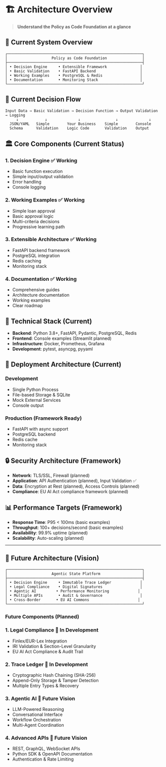 # 🏗️ Architecture Overview

> **Understand the Policy as Code Foundation at a glance**

## 🎯 **Current System Overview**

```
┌─────────────────────────────────────────────────────────────┐
│                    Policy as Code Foundation                │
├─────────────────────────────────────────────────────────────┤
│ • Decision Engine     • Extensible Framework               │
│ • Basic Validation    • FastAPI Backend                    │
│ • Working Examples    • PostgreSQL & Redis                 │
│ • Documentation       • Monitoring Stack                   │
└─────────────────────────────────────────────────────────────┘
```

## 🔄 **Current Decision Flow**

```
Input Data → Basic Validation → Decision Function → Output Validation → Logging
     ↓            ↓              ↓                ↓              ↓
  JSON/YAML   Simple        Your Business    Simple        Console
  Schema      Validation    Logic Code       Validation    Output
```

## 🏛️ **Core Components (Current Status)**

### **1. Decision Engine** ✅ Working
- Basic function execution
- Simple input/output validation
- Error handling
- Console logging

### **2. Working Examples** ✅ Working
- Simple loan approval
- Basic approval logic
- Multi-criteria decisions
- Progressive learning path

### **3. Extensible Architecture** ✅ Working
- FastAPI backend framework
- PostgreSQL integration
- Redis caching
- Monitoring stack

### **4. Documentation** ✅ Working
- Comprehensive guides
- Architecture documentation
- Working examples
- Clear roadmap

## 🔧 **Technical Stack (Current)**

- **Backend**: Python 3.8+, FastAPI, Pydantic, PostgreSQL, Redis
- **Frontend**: Console examples (Streamlit planned)
- **Infrastructure**: Docker, Prometheus, Grafana
- **Development**: pytest, asyncpg, pyyaml

## 🚀 **Deployment Architecture (Current)**

### **Development**
- Single Python Process
- File-based Storage & SQLite
- Mock External Services
- Console output

### **Production (Framework Ready)**
- FastAPI with async support
- PostgreSQL backend
- Redis cache
- Monitoring stack

## 🔒 **Security Architecture (Framework)**

- **Network**: TLS/SSL, Firewall (planned)
- **Application**: API Authentication (planned), Input Validation ✅
- **Data**: Encryption at Rest (planned), Access Controls (planned)
- **Compliance**: EU AI Act compliance framework (planned)

## 📊 **Performance Targets (Framework)**

- **Response Time**: P95 < 100ms (basic examples)
- **Throughput**: 100+ decisions/second (basic examples)
- **Availability**: 99.9% uptime (planned)
- **Scalability**: Auto-scaling (planned)

---

## 🔮 **Future Architecture (Vision)**

```
┌─────────────────────────────────────────────────────────────┐
│                    Agentic State Platform                   │
├─────────────────────────────────────────────────────────────┤
│ • Decision Engine     • Immutable Trace Ledger             │
│ • Legal Compliance    • Digital Signatures                 │
│ • Agentic AI         • Performance Monitoring             │
│ • Multiple APIs       • Audit & Governance                 │
│ • Cross-Border       • EU AI Commons                      │
└─────────────────────────────────────────────────────────────┘
```

### **Future Components (Planned)**

### **1. Legal Compliance** 🔄 In Development
- Finlex/EUR-Lex Integration
- IRI Validation & Section-Level Granularity
- EU AI Act Compliance & Audit Trail

### **2. Trace Ledger** 🔄 In Development
- Cryptographic Hash Chaining (SHA-256)
- Append-Only Storage & Tamper Detection
- Multiple Entry Types & Recovery

### **3. Agentic AI** 🔮 Future Vision
- LLM-Powered Reasoning
- Conversational Interface
- Workflow Orchestration
- Multi-Agent Coordination

### **4. Advanced APIs** 🔮 Future Vision
- REST, GraphQL, WebSocket APIs
- Python SDK & OpenAPI Documentation
- Authentication & Rate Limiting
